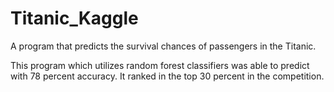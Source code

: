# Titanic_Kaggle
A program that predicts the survival chances of passengers in the Titanic. 

This program which utilizes random forest classifiers was able to predict with 78 percent accuracy. It ranked in the top 30 percent in the competition.
